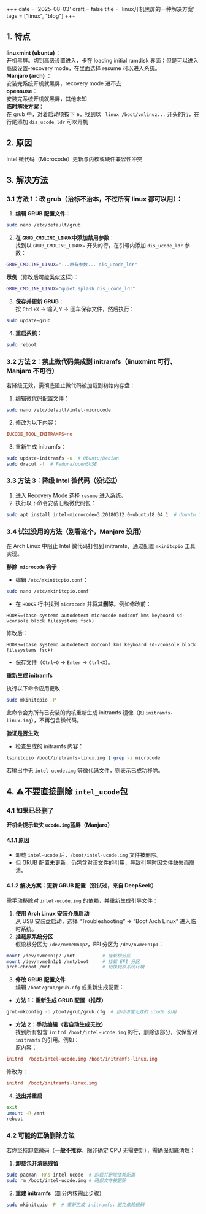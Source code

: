+++
date = '2025-08-03'
draft = false
title = 'linux开机黑屏的一种解决方案'
tags = ["linux", "blog"]
+++
## 1. 特点

**linuxmint (ubuntu)** ：  
开机黑屏。切到高级设置进入，卡在 loading initial ramdisk 界面；但是可以进入高级设置-recovery mode，在里面选择 resume 可以进入系统。  
**Manjaro (arch)** ：  
安装完系统开机就黑屏，recovery mode 进不去  
**opensuse**：  
安装完系统开机就黑屏，其他未知  
**临时解决方案**：  
在 grub 中，对着启动项按下 e，找到以 ` linux /boot/vmlinuz...` 开头的行，在行尾添加 `dis_ucode_ldr` 可以开机
## 2. 原因
Intel 微代码（Microcode）更新与内核或硬件兼容性冲突
## 3. 解决方法
### 3.1 方法 1：改 grub（治标不治本，不过所有 linux 都可以用）：
1. **编辑 GRUB 配置文件**：

```bash
sudo nano /etc/default/grub
```
2. **在**​**​ `GRUB_CMDLINE_LINUX` ​**​**中添加禁用参数**：  
找到以 `GRUB_CMDLINE_LINUX=` 开头的行，在引号内添加 `dis_ucode_ldr` 参数：

```bash
GRUB_CMDLINE_LINUX="...原有参数... dis_ucode_ldr"
```

**示例**（修改后可能类似这样）：

```bash
GRUB_CMDLINE_LINUX="quiet splash dis_ucode_ldr"
```
3. **保存并更新 GRUB**：  
按 `Ctrl+X` → 输入 `Y` → 回车保存文件，然后执行：

```bash
sudo update-grub
```
4. **重启系统**：

```bash
sudo reboot
```

### 3.2 **方法 2：禁止微代码集成到 initramfs**（linuxmint 可行、Manjaro 不可行）

若降级无效，需彻底阻止微代码被加载到初始内存盘：

1. 编辑微代码配置文件：

```bash
sudo nano /etc/default/intel-microcode
```
2. 修改为以下内容：

```conf
IUCODE_TOOL_INITRAMFS=no
```
3. 重新生成 initramfs：

```bash
sudo update-initramfs -u  # Ubuntu/Debian
sudo dracut -f  # Fedora/openSUSE
```

### 3.3 **方法 3：降级 Intel 微代码**（没试过）

1. 进入 Recovery Mode 选择 `resume` 进入系统。
2. 执行以下命令安装旧版微代码包：

```bash
sudo apt install intel-microcode=3.20180312.0~ubuntu18.04.1  # Ubuntu 18.04 示例版本

```

### 3.4 试过没用的方法（别看这个，Manjaro 没用）

在 Arch Linux 中阻止 Intel 微代码打包到 initramfs，通过配置 `mkinitcpio` 工具实现。

**移除** **​ `microcode` ​**​ **钩子**

- 编辑 `/etc/mkinitcpio.conf`：

```bash
sudo nano /etc/mkinitcpio.conf
```
- 在 `HOOKS` 行中找到 `microcode` 并将其**删除**。例如修改前：

```
HOOKS=(base systemd autodetect microcode modconf kms keyboard sd-vconsole block filesystems fsck)
```

修改后：

```
HOOKS=(base systemd autodetect modconf kms keyboard sd-vconsole block filesystems fsck)
```
- 保存文件（`Ctrl+O` → `Enter` → `Ctrl+X`）。

**重新生成 initramfs**

执行以下命令应用更改：

```bash
sudo mkinitcpio -P
```

此命令会为所有已安装的内核重新生成 initramfs 镜像（如 `initramfs-linux.img`），不再包含微代码。

**验证是否生效**

- 检查生成的 initramfs 内容：

```bash
lsinitcpio /boot/initramfs-linux.img | grep -i microcode
```

若输出中无 `intel-ucode.img` 等微代码文件，则表示已成功移除。

## 4.  **⚠️不要直接删除**​**​ `intel_ucode` ​**​**包**

### 4.1 如果已经删了

**开机会提示缺失**​**​ `ucode.img` ​**​**蓝屏（Manjaro）**

#### 4.1.1 原因

- 卸载 `intel-ucode` 后，`/boot/intel-ucode.img` 文件被删除。
- 但 GRUB 配置未更新，仍包含对该文件的引用，导致引导时因文件缺失而崩溃。

#### 4.1.2 解决方案：更新 GRUB 配置（没试过，来自 DeepSeek）

需手动移除对 `intel-ucode.img` 的依赖，并重新生成引导文件：

1. **使用 Arch Linux 安装介质启动**  
从 USB 安装盘启动，选择 “Troubleshooting” → “Boot Arch Linux” 进入临时系统。
2. **挂载原系统分区**  
假设根分区为 `/dev/nvme0n1p2`，EFI 分区为 `/dev/nvme0n1p1`：

```bash
mount /dev/nvme0n1p2 /mnt          # 挂载根分区
mount /dev/nvme0n1p1 /mnt/boot     # 挂载 EFI 分区
arch-chroot /mnt                   # 切换到原系统环境
```
3. **修改 GRUB 配置文件**  
编辑 `/boot/grub/grub.cfg` 或重新生成配置：

- **方法 1：重新生成 GRUB 配置（推荐）**

```bash
grub-mkconfig -o /boot/grub/grub.cfg  # 自动清理无效的 ucode 引用
```
- **方法 2：手动编辑（若自动生成无效）**   
找到所有包含 `initrd /boot/intel-ucode.img` 的行，删除该部分，仅保留对 `initramfs` 的引用。例如：  
原内容：

```ini
initrd  /boot/intel-ucode.img /boot/initramfs-linux.img
```

修改为：

```ini
initrd  /boot/initramfs-linux.img
```
4. **退出并重启**

```bash
exit
umount -R /mnt
reboot
```

### 4.2 可能的正确删除方法

若你坚持卸载微码（**一般不推荐**，除非确定 CPU 无需更新），需确保彻底清理：

1. **卸载包并清除残留**

```bash
sudo pacman -Rns intel-ucode  # 卸载并删除依赖配置
sudo rm /boot/intel-ucode.img # 确保文件被删除
```
2. **重建 initramfs**（部分内核需此步骤）

```bash
sudo mkinitcpio -P  # 重新生成 initramfs，避免依赖微码
```
